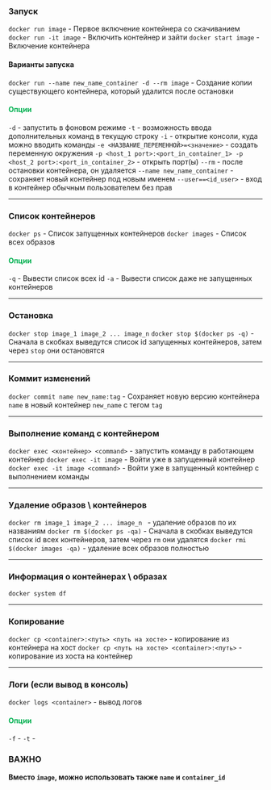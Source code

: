 ### Запуск
`docker run image` - Первое включение контейнера со скачиванием
`docker run -it image` - Включить контейнер и зайти
`docker start image` - Включение контейнера

#### Варианты запуска
`docker run --name new_name_container -d --rm image` - Создание копии существующего контейнера, который удалится после остановки

#### <font color="#00b050">Опции</font>
`-d` - запустить в фоновом режиме
`-t` - возможность ввода дополнительных команд в текущую строку
`-i` - открытие консоли, куда можно вводить команды
`-e <НАЗВАНИЕ_ПЕРЕМЕННОЙ>=<значение>` - создать переменную окружения
`-p <host_1 port>:<port_in_container_1> -p <host_2 port>:<port_in_container_2>` - открыть порт(ы)
`--rm` - после остановки контейнера, он удаляется
`--name new_name_container` - сохраняет новый контейнер под новым именем
`--user==<id_user>` - вход в контейнер обычным пользователем без прав

--------------------
### Список контейнеров
`docker ps` - Список запущенных контейнеров
`docker images` - Список всех образов
#### <font color="#00b050">Опции</font>
`-q` - Вывести список всех id
`-a` - Вывести список даже не запущенных контейнеров

-------------------------
### Остановка
`docker stop image_1 image_2 ... image_n` 
`docker stop $(docker ps -q)` - Сначала в скобках выведутся список id запущенных контейнеров, затем через `stop` они остановятся

---
### Коммит изменений
`docker commit name new_name:tag`  - Сохраняет новую версию контейнера `name` в новый контейнер `new_name` с тегом `tag`

---
### Выполнение команд с контейнером
`docker exec <контейнер> <command>` - запустить команду в работающем контейнер
`docker exec -it image` - Войти уже в запущенный контейнер
`docker exec -it image <command>` - Войти уже в запущенный контейнер с выполнением команды

---
### Удаление образов \\ контейнеров
`docker rm image_1 image_2 ... image_n ` - удаление образов по их названиям
`docker rm $(docker ps -qa)` - Сначала в скобках выведутся список id всех контейнеров, затем через `rm` они удалятся
`docker rmi $(docker images -qa)` - удаление всех образов полностью

---
### Информация о контейнерах \\ образах
`docker system df`

---
### Копирование
`docker cp <container>:<путь> <путь на хосте>` - копирование из контейнера на хост
`docker cp <путь на хосте> <container>:<путь>` - копирование из хоста на контейнер

---
### Логи (если вывод в консоль)
`docker logs <container>`  - вывод логов
#### <font color="#00b050">Опции</font>
`-f` - 
`-t` - 

### ВАЖНО
**Вместо `image`, можно использовать также `name` и `container_id`**

